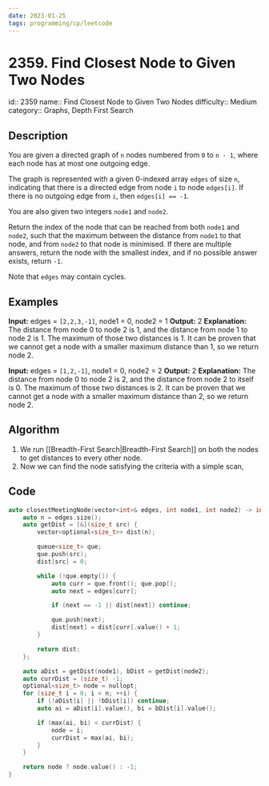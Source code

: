 ```yaml
---
date: 2023-01-25
tags: programming/cp/leetcode
---
```


# 2359. Find Closest Node to Given Two Nodes 

id:: 2359
name:: Find Closest Node to Given Two Nodes
difficulty:: Medium
category:: Graphs, Depth First Search

## Description
You are given a directed graph of `n` nodes numbered from `0` to `n - 1`, where each node has at most one outgoing edge.

The graph is represented with a given 0-indexed array `edges` of size `n`, indicating that there is a directed edge from node `i` to node `edges[i]`. If there is no outgoing edge from `i`, then `edges[i] == -1`.

You are also given two integers `node1` and `node2`.

Return the index of the node that can be reached from both `node1` and `node2`, such that the maximum between the distance from `node1` to that node, and from `node2` to that node is minimised. If there are multiple answers, return the node with the smallest index, and if no possible answer exists, return `-1`.

Note that `edges` may contain cycles.

## Examples
**Input:** edges = `[2,2,3,-1]`, node1 = 0, node2 = 1
**Output:** 2
**Explanation:** The distance from node 0 to node 2 is 1, and the distance from node 1 to node 2 is 1.
The maximum of those two distances is 1. It can be proven that we cannot get a node with a smaller maximum distance than 1, so we return node 2.

**Input:** edges = `[1,2,-1]`, node1 = 0, node2 = 2
**Output:** 2
**Explanation:** The distance from node 0 to node 2 is 2, and the distance from node 2 to itself is 0.
The maximum of those two distances is 2. It can be proven that we cannot get a node with a smaller maximum distance than 2, so we return node 2.

## Algorithm
1. We run [[Breadth-First Search|Breadth-First Search]] on both the nodes to get distances to every other node.
2. Now we can find the node satisfying the criteria with a simple scan,

## Code
```cpp
auto closestMeetingNode(vector<int>& edges, int node1, int node2) -> int {
	auto n = edges.size();
	auto getDist = [&](size_t src) {
		vector<optional<size_t>> dist(n);

		queue<size_t> que;
		que.push(src);
		dist[src] = 0;

		while (!que.empty()) {
			auto curr = que.front(); que.pop();
			auto next = edges[curr];

			if (next == -1 || dist[next]) continue;

			que.push(next);
			dist[next] = dist[curr].value() + 1;
		}

		return dist;
	};

	auto aDist = getDist(node1), bDist = getDist(node2);
	auto currDist = (size_t) -1; 
	optional<size_t> node = nullopt;
	for (size_t i = 0; i < n; ++i) {
		if (!aDist[i] || !bDist[i]) continue;
		auto ai = aDist[i].value(), bi = bDist[i].value();

		if (max(ai, bi) < currDist) {
			node = i;
			currDist = max(ai, bi);    
		}
	}

	return node ? node.value() : -1;
}
```